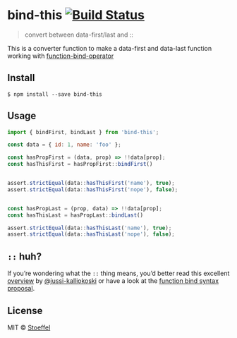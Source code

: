 # bind-this [![Build Status](https://travis-ci.org/stoeffel/bind-this.svg?branch=master)](https://travis-ci.org/stoeffel/bind-this)

> convert between data-first/last and ::

This is a converter function to make a data-first and data-last function working with [function-bind-operator](http://babeljs.io/blog/2015/05/14/function-bind/)


## Install

```
$ npm install --save bind-this
```


## Usage

```js
import { bindFirst, bindLast } from 'bind-this';

const data = { id: 1, name: 'foo' };

const hasPropFirst = (data, prop) => !!data[prop];
const hasThisFirst = hasPropFirst::bindFirst()


assert.strictEqual(data::hasThisFirst('name'), true);
assert.strictEqual(data::hasThisFirst('nope'), false);


const hasPropLast = (prop, data) => !!data[prop];
const hasThisLast = hasPropLast::bindLast()

assert.strictEqual(data::hasThisLast('name'), true);
assert.strictEqual(data::hasThisLast('nope'), false);
```

`::` huh?
----

If you’re wondering what the `::` thing means, you’d better read this excellent [overview](https://github.com/jussi-kalliokoski/trine/blob/5b735cbfb6b28ae94bac0446d9ecd5ce51fb149b/README.md#why) by [@jussi-kalliokoski](https://github.com/jussi-kalliokoski) or have a look at the [function bind syntax proposal](https://github.com/zenparsing/es-function-bind).



## License

MIT © [Stoeffel](http://stoeffel.github.io)
